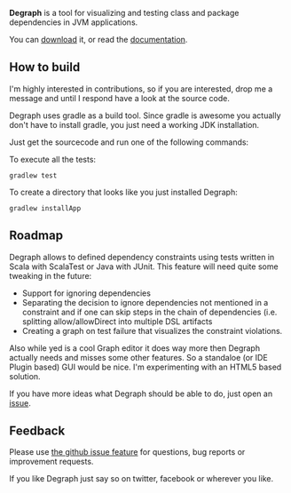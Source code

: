 **Degraph** is a tool for visualizing and testing class and package dependencies in JVM applications.

You can [download](http://schauder.github.io/degraph/download.html) it, or read the [documentation](http://schauder.github.io/degraph/documentation.html).

## How to build ##

I'm highly interested in contributions, so if you are interested, drop me a message and until I respond have a look at the source code.

Degraph uses gradle as a build tool. Since gradle is awesome you actually don't have to install gradle, you just need a working JDK installation.

Just get the sourcecode and run one of the following commands:

To execute all the tests:

    gradlew test 

To create a directory that looks like you just installed Degraph:

    gradlew installApp

## Roadmap ##

Degraph allows to defined dependency constraints using tests written in Scala with ScalaTest or Java with JUnit. 
This feature will need quite some tweaking in the future: 

* Support for ignoring dependencies
* Separating the decision to ignore dependencies not mentioned in a constraint and if one can skip steps in the chain of dependencies (i.e. splitting allow/allowDirect into multiple DSL artifacts
* Creating a graph on test failure that visualizes the constraint violations.

Also while yed is a cool Graph editor it does way more then Degraph actually needs and misses some other features. So a standaloe (or IDE Plugin based) GUI would be nice. I'm experimenting with an HTML5 based solution.

If you have more ideas what Degraph should be able to do, just open an [issue](https://github.com/schauder/degraph/issues).


## Feedback ##

Please use [the github issue feature](https://github.com/schauder/degraph/issues) for questions, bug reports or improvement requests. 

If you like Degraph just say so on twitter, facebook or wherever you like. 
